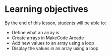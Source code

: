# Learning objectives

By the end of this lesson, students will be able to:
- Define what an array is
- Create arrays in MakeCode Arcade
- Add new values to an array using a loop
- Display the values in an array using a loop
